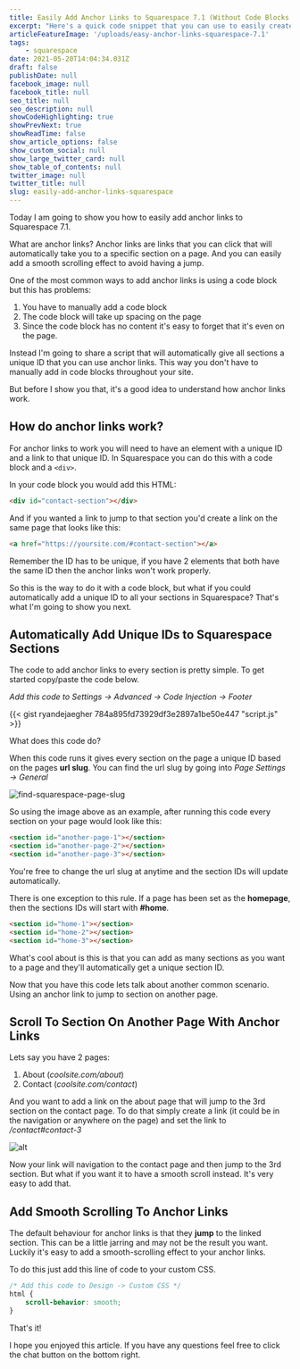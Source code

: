 ```yaml
---
title: Easily Add Anchor Links to Squarespace 7.1 (Without Code Blocks!)
excerpt: "Here's a quick code snippet that you can use to easily create anchor links on your Squarespace 7.1 site"
articleFeatureImage: '/uploads/easy-anchor-links-squarespace-7.1'
tags:
    - squarespace
date: 2021-05-20T14:04:34.031Z
draft: false
publishDate: null
facebook_image: null
facebook_title: null
seo_title: null
seo_description: null
showCodeHighlighting: true
showPrevNext: true
showReadTime: false
show_article_options: false
show_custom_social: null
show_large_twitter_card: null
show_table_of_contents: null
twitter_image: null
twitter_title: null
slug: easily-add-anchor-links-squarespace
---
```


<!-- Embeds a gist @username @gistID @file -->

Today I am going to show you how to easily add anchor links to Squarespace 7.1.

What are anchor links? Anchor links are links that you can click that will automatically take you to a specific section on a page. And you can easily add a smooth scrolling effect to avoid having a jump.

One of the most common ways to add anchor links is using a code block but this has problems:

1. You have to manually add a code block
2. The code block will take up spacing on the page
3. Since the code block has no content it's easy to forget that it's even on the page.

Instead I'm going to share a script that will automatically give all sections a unique ID that you can use anchor links. This way you don't have to manually add in code blocks throughout your site.

But before I show you that, it's a good idea to understand how anchor links work.

## How do anchor links work?

For anchor links to work you will need to have an element with a unique ID and a link to that unique ID. In Squarespace you can do this with a code block and a `<div>`.

In your code block you would add this HTML:

```html
<div id="contact-section"></div>
```

And if you wanted a link to jump to that section you'd create a link on the same page that looks like this:

```html
<a href="https://yoursite.com/#contact-section"></a>
```

Remember the ID has to be unique, if you have 2 elements that both have the same ID then the anchor links won't work properly.

So this is the way to do it with a code block, but what if you could automatically add a unique ID to all your sections in Squarespace? That's what I'm going to show you next.

## Automatically Add Unique IDs to Squarespace Sections

The code to add anchor links to every section is pretty simple. To get started copy/paste the code below.

_Add this code to Settings -> Advanced -> Code Injection -> Footer_

<!-- Script for adding the ids to sections -->

{{< gist ryandejaegher 784a895fd73929df3e2897a1be50e447 "script.js"  >}}

What does this code do?

When this code runs it gives every section on the page a unique ID based on the pages **url slug**. You can find the url slug by going into _Page Settings -> General_

![find-squarespace-page-slug](/uploads/squarespace-page-slug.png)

So using the image above as an example, after running this code every section on your page would look like this:

```html
<section id="another-page-1"></section>
<section id="another-page-2"></section>
<section id="another-page-3"></section>
```

You're free to change the url slug at anytime and the section IDs will update automatically.

There is one exception to this rule. If a page has been set as the **homepage**, then the sections IDs will start with **#home**.

```html
<section id="home-1"></section>
<section id="home-2"></section>
<section id="home-3"></section>
```

What's cool about is this is that you can add as many sections as you want to a page and they'll automatically get a unique section ID.

Now that you have this code lets talk about another common scenario. Using an anchor link to jump to section on another page.

## Scroll To Section On Another Page With Anchor Links

Lets say you have 2 pages:

1. About (_coolsite.com/about_)
2. Contact (_coolsite.com/contact_)

And you want to add a link on the about page that will jump to the 3rd section on the contact page. To do that simply create a link (it could be in the navigation or anywhere on the page) and set the link to _/contact#contact-3_

![alt](/uploads/squarespace-anchor-link.png)

Now your link will navigation to the contact page and then jump to the 3rd section. But what if you want it to have a smooth scroll instead. It's very easy to add that.

## Add Smooth Scrolling To Anchor Links

The default behaviour for anchor links is that they **jump** to the linked section. This can be a little jarring and may not be the result you want. Luckily it's easy to add a smooth-scrolling effect to your anchor links.

To do this just add this line of code to your custom CSS.

```css
/* Add this code to Design -> Custom CSS */
html {
    scroll-behavior: smooth;
}
```

That's it!

I hope you enjoyed this article. If you have any questions feel free to click the chat button on the bottom right.
